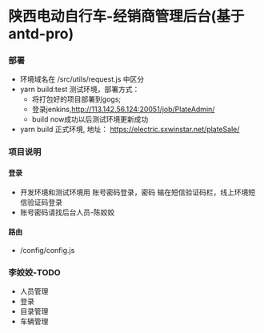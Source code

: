 # 陕西电动自行车-经销商管理后台(基于antd-pro)

### 部署
-   环境域名在 /src/utils/request.js 中区分
-   yarn build:test  测试环境，部署方式： 
    - 将打包好的项目部署到gogs;
    - 登录jenkins,http://113.142.56.124:20051/job/PlateAdmin/
    - build now成功以后测试环境更新成功
-   yarn build       正式环境, 地址： https://electric.sxwinstar.net/plateSale/

### 项目说明
#### 登录
- 开发环境和测试环境用 账号密码登录，密码 输在短信验证码栏，线上环境短信验证码登录
- 账号密码请找后台人员-陈姣姣

#### 路由
- /config/config.js

### 李姣姣-TODO
-    人员管理
-    登录
-    目录管理
-    车辆管理

    
